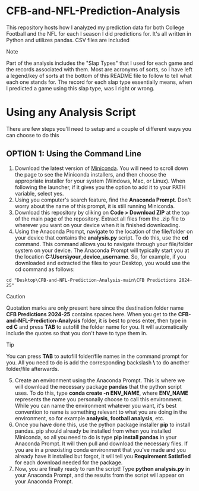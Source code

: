 # CFB-and-NFL-Prediction-Analysis
This repository hosts how I analyzed my prediction data for both College Football and the NFL for each I season I did predictions for. It's all written in Python and utilizes pandas. CSV files are included

>[!NOTE]
> Part of the analysis includes the "Slap Types" that I used for each game and the records associated with them. Most are acronyms of sorts, so I have left a legend/key of sorts at the bottom of this README file to follow to tell what each one stands for. The record for each slap type essentially means, when I predicted a game using this slap type, was I right or wrong.

# Using any Analysis Script
There are few steps you'll need to setup and a couple of different ways you can choose to do this

## OPTION 1: Using the Command Line
1. Download the latest version of [Miniconda]([https://www.python.org/downloads/](https://www.anaconda.com/download/success)). You will need to scroll down the page to see the Miniconda installers, and then choose the appropriate installer for your system (Windows, Mac, or Linux). When following the launcher, if it gives you the option to add it to your PATH variable, select yes.
2. Using you computer's search feature, find the **Anaconda Prompt**. Don't worry about the name of this prompt, it is still running Miniconda.
3. Download this repository by cliking on **Code > Download ZIP** at the top of the main page of the repository. Extract all files from the .zip file to wherever you want on your device when it is finished downloading.
4. Using the Anaconda Prompt, navigate to the location of the file/folder on your device that contains the **analysis.py** script. To do this, use the **cd** command. This command allows you to navigate through your file/folder system on your device. The Anaconda Prompt will typically start you at the location **C:\Users\your_device_username**. So, for example, if you downloaded and extracted the files to your Desktop, you would use the cd command as follows:
```
cd "Desktop\CFB-and-NFL-Prediction-Analysis-main\CFB Predictions 2024-25"
```
> [!CAUTION]
> Quotation marks are only present here since the destination folder name **CFB Predictions 2024-25** contains spaces here. When you get to the **CFB-and-NFL-Prediction-Analysis** folder, it is best to press enter, then type in **cd C** and press **TAB** to autofill the folder name for you. It will automatically include the quotes so that you don't have to type them in.

> [!TIP]
> You can press **TAB** to autofill folder/file names in the command prompt for you. All you need to do is add the corresponding backslash **\\** to do another folder/file afterwards.

5. Create an environment using the Anaconda Prompt. This is where we will download the necessary package **pandas** that the python script uses. To do this, type **conda create -n ENV_NAME**, where **ENV_NAME** represents the name you personally choose to call this environment. While you can name the environment whatever you want, it's best convention to name is something relevant to what you are doing in the environment, so for example **analysis**, **football analysis**, etc.
6. Once you have done this, use the python package installer **pip** to install pandas. pip should already be installed from when you installed Miniconda, so all you need to do is type **pip install pandas** in your Anaconda Prompt. It will then pull and download the necessary files. If you are in a preexisting conda environment that you've made and you already have it installed but forgot, it will tell you **Requirement Satisfied** for each download needed for the package.
7. Now, you are finally ready to run the script! Type **python analysis.py** in your Anaconda Prompt, and the results from the script will appear on your Anaconda Prompt.
